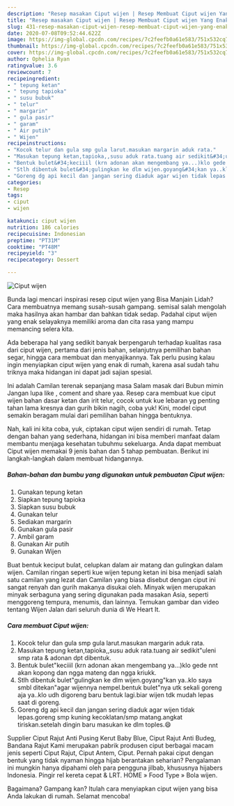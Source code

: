 ```yaml
---
description: "Resep masakan Ciput wijen | Resep Membuat Ciput wijen Yang Enak Dan Lezat"
title: "Resep masakan Ciput wijen | Resep Membuat Ciput wijen Yang Enak Dan Lezat"
slug: 431-resep-masakan-ciput-wijen-resep-membuat-ciput-wijen-yang-enak-dan-lezat
date: 2020-07-08T09:52:44.622Z
image: https://img-global.cpcdn.com/recipes/7c2feefb0a61e583/751x532cq70/ciput-wijen-foto-resep-utama.jpg
thumbnail: https://img-global.cpcdn.com/recipes/7c2feefb0a61e583/751x532cq70/ciput-wijen-foto-resep-utama.jpg
cover: https://img-global.cpcdn.com/recipes/7c2feefb0a61e583/751x532cq70/ciput-wijen-foto-resep-utama.jpg
author: Ophelia Ryan
ratingvalue: 3.6
reviewcount: 7
recipeingredient:
- " tepung ketan"
- " tepung tapioka"
- " susu bubuk"
- " telur"
- " margarin"
- " gula pasir"
- " garam"
- " Air putih"
- " Wijen"
recipeinstructions:
- "Kocok telur dan gula smp gula larut.masukan margarin aduk rata."
- "Masukan tepung ketan,tapioka,,susu aduk rata.tuang air sedikit&#34;uleni smp rata &amp; adonan dpt dibentuk."
- "Bentuk bulet&#34;keciiil (krn adonan akan mengembang ya...)klo gede nnt akan kopong dan ngga mateng dan ngga kriukk."
- "Stlh dibentuk bulet&#34;gulingkan ke dlm wijen.goyang&#34;kan ya..klo saya smbl ditekan&#34;agar wijennya nempel.bentuk bulet&#34;nya utk sekali goreng aja ya..klo udh digoreng baru bentuk lagi.biar wijen tdk mudah lepas saat di goreng."
- "Goreng dg api kecil dan jangan sering diaduk agar wijen tidak lepas.goreng smp kuning kecoklatan/smp matang.angkat tiriskan.setelah dingin baru masukan ke dlm toples.😄"
categories:
- Resep
tags:
- ciput
- wijen

katakunci: ciput wijen 
nutrition: 186 calories
recipecuisine: Indonesian
preptime: "PT31M"
cooktime: "PT48M"
recipeyield: "3"
recipecategory: Dessert

---
```



![Ciput wijen](https://img-global.cpcdn.com/recipes/7c2feefb0a61e583/751x532cq70/ciput-wijen-foto-resep-utama.jpg)

Bunda lagi mencari inspirasi resep ciput wijen yang Bisa Manjain Lidah? Cara membuatnya memang susah-susah gampang. semisal salah mengolah maka hasilnya akan hambar dan bahkan tidak sedap. Padahal ciput wijen yang enak selayaknya memiliki aroma dan cita rasa yang mampu memancing selera kita.

Ada beberapa hal yang sedikit banyak berpengaruh terhadap kualitas rasa dari ciput wijen, pertama dari jenis bahan, selanjutnya pemilihan bahan segar, hingga cara membuat dan menyajikannya. Tak perlu pusing kalau ingin menyiapkan ciput wijen yang enak di rumah, karena asal sudah tahu triknya maka hidangan ini dapat jadi sajian spesial.

Ini adalah Camilan terenak sepanjang masa Salam masak dari Bubun mimin Jangan lupa like , coment and share yaa. Resep cara membuat kue ciput wijen bahan dasar ketan dan irit telur, cocok untuk kue lebaran yg penting tahan lama kresnya dan gurih bikin nagih, coba yuk! Kini, model ciput semakin beragam mulai dari pemilihan bahan hingga bentuknya.


Nah, kali ini kita coba, yuk, ciptakan ciput wijen sendiri di rumah. Tetap dengan bahan yang sederhana, hidangan ini bisa memberi manfaat dalam membantu menjaga kesehatan tubuhmu sekeluarga. Anda dapat membuat Ciput wijen memakai 9 jenis bahan dan 5 tahap pembuatan. Berikut ini langkah-langkah dalam membuat hidangannya.

<!--inarticleads1-->

##### Bahan-bahan dan bumbu yang digunakan untuk pembuatan Ciput wijen:

1. Gunakan  tepung ketan
1. Siapkan  tepung tapioka
1. Siapkan  susu bubuk
1. Gunakan  telur
1. Sediakan  margarin
1. Gunakan  gula pasir
1. Ambil  garam
1. Gunakan  Air putih
1. Gunakan  Wijen


Buat bentuk keciput bulat, celupkan dalam air matang dan gulingkan dalam wijen. Camilan ringan seperti kue wijen tepung ketan ini bisa menjadi salah satu camilan yang lezat dan Camilan yang biasa disebut dengan ciput ini sangat renyah dan gurih makanya disukai oleh. Minyak wijen merupakan minyak serbaguna yang sering digunakan pada masakan Asia, seperti menggoreng tempura, menumis, dan lainnya. Temukan gambar dan video tentang Wijen Jalan dari seluruh dunia di We Heart It. 

<!--inarticleads2-->

##### Cara membuat Ciput wijen:

1. Kocok telur dan gula smp gula larut.masukan margarin aduk rata.
1. Masukan tepung ketan,tapioka,,susu aduk rata.tuang air sedikit&#34;uleni smp rata &amp; adonan dpt dibentuk.
1. Bentuk bulet&#34;keciiil (krn adonan akan mengembang ya...)klo gede nnt akan kopong dan ngga mateng dan ngga kriukk.
1. Stlh dibentuk bulet&#34;gulingkan ke dlm wijen.goyang&#34;kan ya..klo saya smbl ditekan&#34;agar wijennya nempel.bentuk bulet&#34;nya utk sekali goreng aja ya..klo udh digoreng baru bentuk lagi.biar wijen tdk mudah lepas saat di goreng.
1. Goreng dg api kecil dan jangan sering diaduk agar wijen tidak lepas.goreng smp kuning kecoklatan/smp matang.angkat tiriskan.setelah dingin baru masukan ke dlm toples.😄


Supplier Ciput Rajut Anti Pusing Kerut Baby Blue, Ciput Rajut Anti Budeg, Bandana Rajut Kami merupakan pabrik produsen ciput berbagai macam jenis seperti Ciput Rajut, Ciput Antem, Ciput. Pernah pakai ciput dengan bentuk yang tidak nyaman hingga hijab berantakan seharian? Pengalaman ini mungkin hanya dipahami oleh para pengguna jilbab, khususnya hijabers Indonesia. Pingir rel kereta cepat &amp; LRT. HOME » Food Type » Bola wijen. 

Bagaimana? Gampang kan? Itulah cara menyiapkan ciput wijen yang bisa Anda lakukan di rumah. Selamat mencoba!
